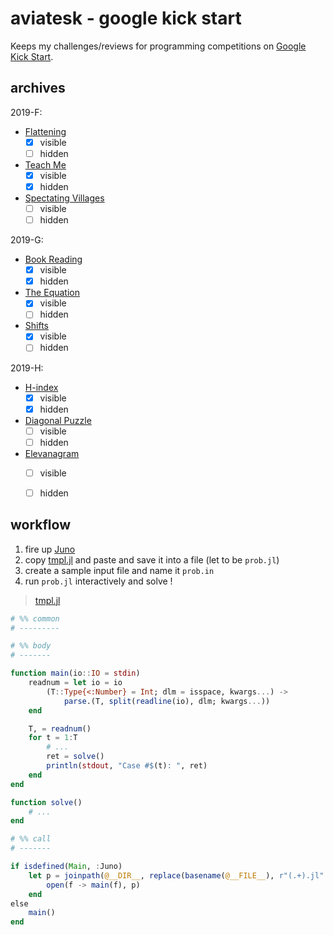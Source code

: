 # aviatesk - google kick start

Keeps my challenges/reviews for programming competitions on [Google Kick Start](https://codingcompetitions.withgoogle.com/kickstart).


## archives

2019-F:
- [Flattening](https://codingcompetitions.withgoogle.com/kickstart/round/0000000000050edc/000000000018666c)
  * [x] visible
  * [ ] hidden
- [Teach Me](https://codingcompetitions.withgoogle.com/kickstart/round/0000000000050edc/00000000001864bc)
  * [x] visible
  * [x] hidden
- [Spectating Villages](https://codingcompetitions.withgoogle.com/kickstart/round/0000000000050edc/000000000018666b)
  * [ ] visible
  * [ ] hidden

2019-G:
- [Book Reading](https://codingcompetitions.withgoogle.com/kickstart/round/0000000000050e02/000000000018fd0d)
  * [x] visible
  * [x] hidden
- [The Equation](https://codingcompetitions.withgoogle.com/kickstart/round/0000000000050e02/000000000018fe36)
  * [x] visible
  * [ ] hidden
- [Shifts](https://codingcompetitions.withgoogle.com/kickstart/round/0000000000050e02/000000000018fd5e)
  * [x] visible
  * [ ] hidden

2019-H:
- [H-index](https://codingcompetitions.withgoogle.com/kickstart/round/0000000000050edd/00000000001a274e)
  * [x] visible
  * [x] hidden
- [Diagonal Puzzle](https://codingcompetitions.withgoogle.com/kickstart/round/0000000000050edd/00000000001a2835)
  * [ ] visible
  * [ ] hidden
- [Elevanagram](https://codingcompetitions.withgoogle.com/kickstart/round/0000000000050edd/00000000001a286d)
  * [ ] visible
  * [ ] hidden


## workflow

1. fire up [Juno](https://junolab.org/)
2. copy [tmpl.jl](./common/tmpl.jl) and paste and save it into a file (let to be `prob.jl`)
3. create a sample input file and name it `prob.in`
4. run `prob.jl` interactively and solve !

> [tmpl.jl](./common/tmpl.jl)

```julia
# %% common
# ---------

# %% body
# -------

function main(io::IO = stdin)
    readnum = let io = io
        (T::Type{<:Number} = Int; dlm = isspace, kwargs...) ->
            parse.(T, split(readline(io), dlm; kwargs...))
    end

    T, = readnum()
    for t = 1:T
        # ...
        ret = solve()
        println(stdout, "Case #$(t): ", ret)
    end
end

function solve()
    # ...
end

# %% call
# -------

if isdefined(Main, :Juno)
    let p = joinpath(@__DIR__, replace(basename(@__FILE__), r"(.+).jl" => s"\1.in"))
        open(f -> main(f), p)
    end
else
    main()
end
```